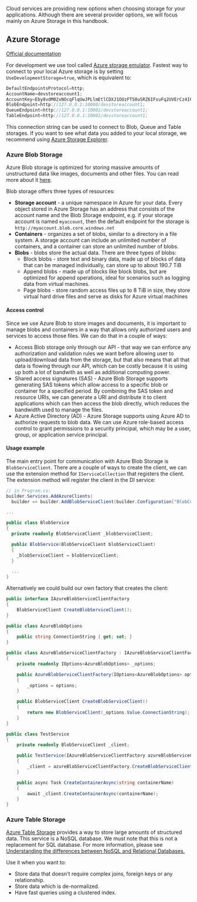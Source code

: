 Cloud services are providing new options when choosing storage for your applications. Although there are several provider options, we will focus mainly on Azure Storage in this handbook.


## Azure Storage

[Official documentation](https://docs.microsoft.com/en-us/azure/storage/common/storage-configure-connection-string)

For development we use tool called [Azure storage emulator](https://docs.microsoft.com/en-us/azure/storage/common/storage-use-emulator). Fastest way to connect to your local Azure storage is by setting `UseDevelopmentStorage=true`, which is equivalent to:

```c#
DefaultEndpointsProtocol=http;
AccountName=devstoreaccount1;
AccountKey=Eby8vdM02xNOcqFlqUwJPLlmEtlCDXJ1OUzFT50uSRZ6IFsuFq2UVErCz4I6tq/K1SZFPTOtr/KBHBeksoGMGw==;
BlobEndpoint=http://127.0.0.1:10000/devstoreaccount1;
QueueEndpoint=http://127.0.0.1:10001/devstoreaccount1;
TableEndpoint=http://127.0.0.1:10001/devstoreaccount1;
```

This connection string can be used to connect to Blob, Queue and Table storages. If you want to see what data you added to your local storage, we recommend using [Azure Storage Explorer](https://azure.microsoft.com/en-us/features/storage-explorer/#features).

### Azure Blob Storage

Azure Blob storage is optimized for storing massive amounts of unstructured data like images, documents and other files. You can read more about it [here](https://docs.microsoft.com/en-us/azure/storage/blobs/storage-blobs-introduction).

Blob storage offers three types of resources:

- **Storage account** - a unique namespace in Azure for your data. Every object stored in Azure Storage has an address that consists of the account name and the Blob Storage endpoint, e.g. if your storage account is named `myaccount`, then the default endpoint for the storage is `http://myaccount.blob.core.windows.net`
- **Containers** - organizes a set of blobs, similar to a directory in a file system. A storage account can include an unlimited number of containers, and a container can store an unlimited number of blobs.
- **Blobs** - blobs store the actual data. There are three types of blobs:
  - Block blobs - store text and binary data, made up of blocks of data that can be managed individually, can store up to about 190.7 TiB
  - Append blobs - made up of blocks like block blobs, but are optimized for append operations, ideal for scenarios such as logging data from virtual machines.
  - Page blobs - store random access files up to 8 TiB in size, they store virtual hard drive files and serve as disks for Azure virtual machines

#### Access control

Since we use Azure Blob to store images and documents, it is important to manage blobs and containers in a way that allows only authorized users and services to access those files. We can do that in a couple of ways:

- Access Blob storage only through our API - that way we can enforce any authorization and validation rules we want before allowing user to upload/download data from the storage, but that also means that all that data is flowing through our API, which can be costly because it is using up both a lot of bandwith as well as additional computing power.
- Shared access signatures (SAS) - Azure Blob Storage supports generating SAS tokens which allow access to a specific blob or container for a specified period. By combining the SAS token and resource URIs, we can generate a URI and distribute it to client applications which can then access the blob directly, which reduces the bandwidth used to manage the files.
- Azure Active Directory (AD) - Azure Storage supports using Azure AD to authorize requests to blob data. We can use Azure role-based access control to grant permissions to a security principal, which may be a user, group, or application service principal.

#### Usage example

The main entry point for communication with Azure Blob Storage is `BlobServiceClient`. There are a couple of ways to create the client, we can use the extension method for `IServiceCollection` that registers the client. The extension method will register the client in the DI service:

```c#
// in Program.cs:
builder.Services.AddAzureClients(
  builder => builder.AddBlobServiceClient(builder.Configuration["BlobConfiguration:ConnectionString"]));

...

public class BlobService
{
  private readonly BlobServiceClient _blobServiceClient;

  public BlobService(BlobServiceClient blobServiceClient)
  {
    _blobServiceClient = blobServiceClient;
  }

  ...
}

```

Alternatively we could build our own factory that creates the client:

```c#
public interface IAzureBlobServiceClientFactory
{
    BlobServiceClient CreateBlobServiceClient();
}

public class AzureBlobOptions
{
    public string ConnectionString { get; set; }
}

public class AzureBlobServiceClientFactory : IAzureBlobServiceClientFactory
{
    private readonly IOptions<AzureBlobOptions> _options;

    public AzureBlobServiceClientFactory(IOptions<AzureBlobOptions> options)
    {
        _options = options;
    }

    public BlobServiceClient CreateBlobServiceClient()
    {
        return new BlobServiceClient(_options.Value.ConnectionString);
    }
}

public class TestService
{
    private readonly BlobServiceClient _client;

    public TestService(IAzureBlobServiceClientFactory azureBlobServiceClientFactory)
    {
        _client = azureBlobServiceClientFactory.CreateBlobServiceClient();
    }

    public async Task CreateContainerAsync(string containerName)
    {
        await _client.CreateContainerAsync(containerName);
    }
}
```

### Azure Table Storage

[Azure Table Storage](https://docs.microsoft.com/en-us/azure/storage/tables/) provides a way to store large amounts of structured data. This service is a NoSQL database. We must note that this is not a replacement for SQL database. For more information, please see [Understanding the differences between NoSQL and Relational Databases.](https://docs.microsoft.com/en-us/azure/cosmos-db/relational-nosql)

Use it when you want to:

- Store data that doesn't require complex joins, foreign keys or any relationship.
- Store data which is de-normalized.
- Have fast queries using a clustered index.
